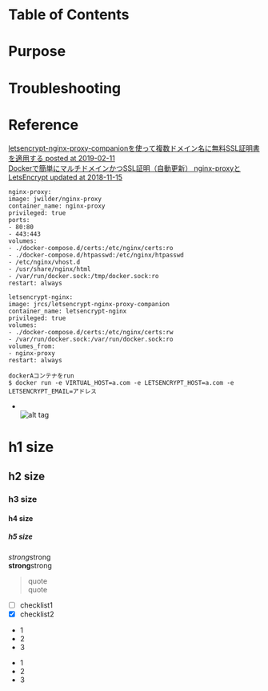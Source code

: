 Table of Contents  
=================


# Purpose


# Troubleshooting


# Reference
[letsencrypt-nginx-proxy-companionを使って複数ドメイン名に無料SSL証明書を適用する posted at 2019-02-11](https://qiita.com/fukuyama012/items/5d4390ae4a34ba477cef)  
[Dockerで簡単にマルチドメインかつSSL証明（自動更新） nginx-proxyとLetsEncrypt updated at 2018-11-15](https://qiita.com/pipinosuke/items/e35368711c845b04fde7)  
```
nginx-proxy:
image: jwilder/nginx-proxy
container_name: nginx-proxy
privileged: true
ports:
- 80:80
- 443:443
volumes:
- ./docker-compose.d/certs:/etc/nginx/certs:ro
- ./docker-compose.d/htpasswd:/etc/nginx/htpasswd
- /etc/nginx/vhost.d
- /usr/share/nginx/html
- /var/run/docker.sock:/tmp/docker.sock:ro
restart: always

letsencrypt-nginx:
image: jrcs/letsencrypt-nginx-proxy-companion
container_name: letsencrypt-nginx
privileged: true
volumes:
- ./docker-compose.d/certs:/etc/nginx/certs:rw
- /var/run/docker.sock:/var/run/docker.sock:ro
volumes_from:
- nginx-proxy
restart: always
```

```
dockerAコンテナをrun
$ docker run -e VIRTUAL_HOST=a.com -e LETSENCRYPT_HOST=a.com -e LETSENCRYPT_EMAIL=アドレス 
```


[]()  


* []()  
![alt tag]()  

# h1 size

## h2 size

### h3 size

#### h4 size

##### h5 size

*strong*strong  
**strong**strong  

> quote  
> quote

- [ ] checklist1
- [x] checklist2

* 1
* 2
* 3

- 1
- 2
- 3
